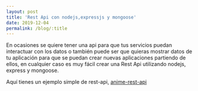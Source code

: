 ```yaml
---
layout: post
title: 'Rest Api con nodejs,expressjs y mongoose'
date: 2019-12-04
permalink: /blog/:title
---
```


En ocasiones se quiere tener una api para que tus servicios puedan interactuar con los datos o también puede ser que quieras mostrar datos de tu aplicación para que se puedan crear nuevas aplicaciones partiendo de ellos, en cualquier caso es muy fácil crear una Rest Api utilizando nodejs, express y mongoose.


Aquí tienes un ejemplo simple de rest-api, [anime-rest-api](https://github.com/RedLincoln/anime-rest-api)